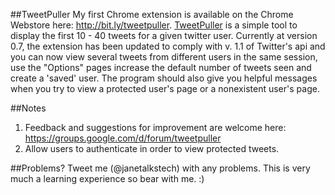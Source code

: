 ##TweetPuller
My first Chrome extension is available on the Chrome Webstore here: http://bit.ly/tweetpuller. 
<a href="http://bit.ly/tweetpuller" title="TweetPuller by Jane Ullah">TweetPuller</a> is a simple tool to display the 
first 10 - 40 tweets for a given twitter user. Currently at version 0.7, the extension has been updated to comply with v. 1.1 of Twitter's api and you can now view several tweets from different users in the same session, use the "Options" pages increase the default number of tweets seen and create a 'saved' user. The program should also give you helpful messages when you try to view a protected user's page or a nonexistent user's page. 

##Notes

1. Feedback and suggestions for improvement are welcome here: https://groups.google.com/d/forum/tweetpuller
2. Allow users to authenticate in order to view protected tweets.


##Problems?
Tweet me (@janetalkstech) with any problems. This is very much a learning experience so bear with me. :)

